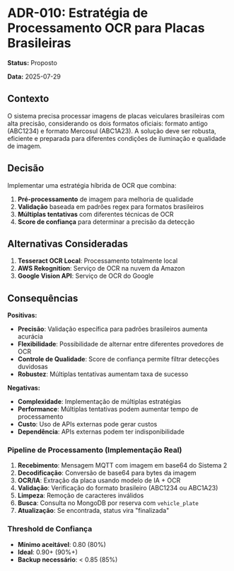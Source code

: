 # ADR-010: Estratégia de Processamento OCR para Placas Brasileiras

**Status:** Proposto

**Data:** 2025-07-29

## Contexto

O sistema precisa processar imagens de placas veiculares brasileiras com alta precisão, considerando os dois formatos oficiais: formato antigo (ABC1234) e formato Mercosul (ABC1A23). A solução deve ser robusta, eficiente e preparada para diferentes condições de iluminação e qualidade de imagem.

## Decisão

Implementar uma estratégia híbrida de OCR que combina:
1. **Pré-processamento** de imagem para melhoria de qualidade
2. **Validação** baseada em padrões regex para formatos brasileiros
3. **Múltiplas tentativas** com diferentes técnicas de OCR
4. **Score de confiança** para determinar a precisão da detecção

## Alternativas Consideradas

1. **Tesseract OCR Local**: Processamento totalmente local
2. **AWS Rekognition**: Serviço de OCR na nuvem da Amazon
3. **Google Vision API**: Serviço de OCR do Google

## Consequências

**Positivas:**
- **Precisão**: Validação específica para padrões brasileiros aumenta acurácia
- **Flexibilidade**: Possibilidade de alternar entre diferentes provedores de OCR
- **Controle de Qualidade**: Score de confiança permite filtrar detecções duvidosas
- **Robustez**: Múltiplas tentativas aumentam taxa de sucesso

**Negativas:**
- **Complexidade**: Implementação de múltiplas estratégias
- **Performance**: Múltiplas tentativas podem aumentar tempo de processamento
- **Custo**: Uso de APIs externas pode gerar custos
- **Dependência**: APIs externas podem ter indisponibilidade

### Pipeline de Processamento (Implementação Real)
1. **Recebimento**: Mensagem MQTT com imagem em base64 do Sistema 2
2. **Decodificação**: Conversão de base64 para bytes da imagem  
3. **OCR/IA**: Extração da placa usando modelo de IA + OCR
4. **Validação**: Verificação do formato brasileiro (ABC1234 ou ABC1A23)
5. **Limpeza**: Remoção de caracteres inválidos
6. **Busca**: Consulta no MongoDB por reserva com `vehicle_plate`
7. **Atualização**: Se encontrada, status vira "finalizada"

### Threshold de Confiança
- **Mínimo aceitável**: 0.80 (80%)
- **Ideal**: 0.90+ (90%+)
- **Backup necessário**: < 0.85 (85%)